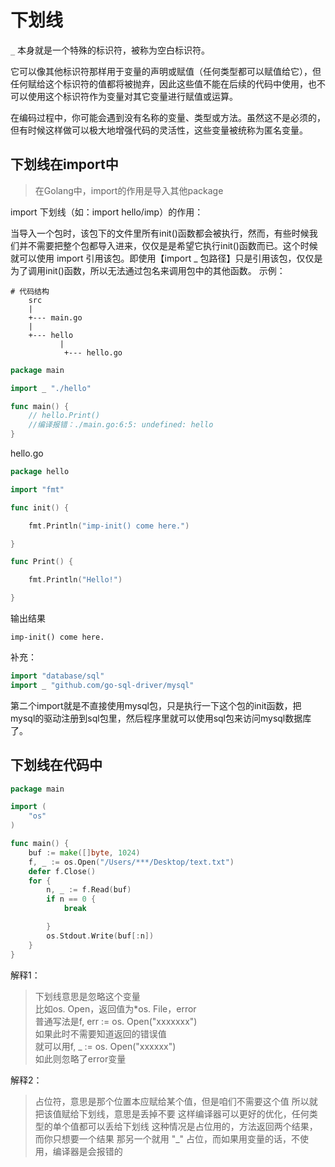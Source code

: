 # 下划线

`_` 本身就是一个特殊的标识符，被称为空白标识符。

它可以像其他标识符那样用于变量的声明或赋值（任何类型都可以赋值给它），但任何赋给这个标识符的值都将被抛弃，因此这些值不能在后续的代码中使用，也不可以使用这个标识符作为变量对其它变量进行赋值或运算。

在编码过程中，你可能会遇到没有名称的变量、类型或方法。虽然这不是必须的，但有时候这样做可以极大地增强代码的灵活性，这些变量被统称为匿名变量。

## 下划线在**import**中

> 在Golang中，import的作用是导入其他package

import 下划线（如：import hello/imp）的作用：  

当导入一个包时，该包下的文件里所有init()函数都会被执行，然而，有些时候我们并不需要把整个包都导入进来，仅仅是是希望它执行init()函数而已。这个时候就可以使用 import 引用该包。即使用【import _ 包路径】只是引用该包，仅仅是为了调用init()函数，所以无法通过包名来调用包中的其他函数。 示例：

```
# 代码结构
    src 
    |
    +--- main.go            
    |
    +--- hello
           |
            +--- hello.go

```
```go
package main

import _ "./hello"

func main() {
    // hello.Print() 
    //编译报错：./main.go:6:5: undefined: hello
}

```

hello.go

```go
package hello

import "fmt"

func init() {

    fmt.Println("imp-init() come here.")

}

func Print() {

    fmt.Println("Hello!")

}
```

输出结果

```
imp-init() come here.
```

补充：

```go
import "database/sql"
import _ "github.com/go-sql-driver/mysql"
```
第二个import就是不直接使用mysql包，只是执行一下这个包的init函数，把mysql的驱动注册到sql包里，然后程序里就可以使用sql包来访问mysql数据库了。

## 下划线在代码中

```go
package main

import (
    "os"
)

func main() {
    buf := make([]byte, 1024)
    f, _ := os.Open("/Users/***/Desktop/text.txt")
    defer f.Close()
    for {
        n, _ := f.Read(buf)
        if n == 0 {
            break    

        }
        os.Stdout.Write(buf[:n])
    }
}

```

解释1：

> 下划线意思是忽略这个变量  
> 比如os. Open，返回值为*os. File，error  
> 普通写法是f, err := os. Open("xxxxxxx")  
> 如果此时不需要知道返回的错误值  
> 就可以用f, _ := os. Open("xxxxxx")  
> 如此则忽略了error变量

解释2：

> 占位符，意思是那个位置本应赋给某个值，但是咱们不需要这个值
> 所以就把该值赋给下划线，意思是丢掉不要
> 这样编译器可以更好的优化，任何类型的单个值都可以丢给下划线
> 这种情况是占位用的，方法返回两个结果，而你只想要一个结果
> 那另一个就用 "_" 占位，而如果用变量的话，不使用，编译器是会报错的
